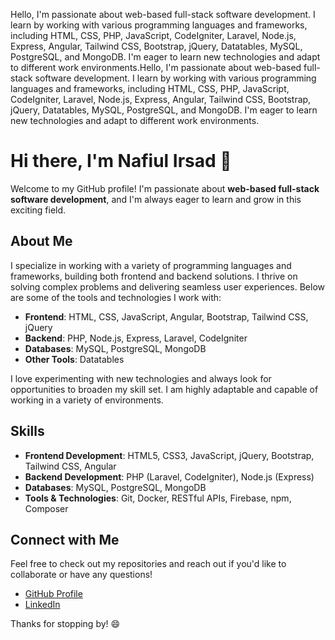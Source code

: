 Hello, I'm passionate about web-based full-stack software development. I learn by working with various programming languages and frameworks, including HTML, CSS, PHP, JavaScript, CodeIgniter, Laravel, Node.js, Express, Angular, Tailwind CSS, Bootstrap, jQuery, Datatables, MySQL, PostgreSQL, and MongoDB. I'm eager to learn new technologies and adapt to different work environments.Hello, I'm passionate about web-based full-stack software development. I learn by working with various programming languages and frameworks, including HTML, CSS, PHP, JavaScript, CodeIgniter, Laravel, Node.js, Express, Angular, Tailwind CSS, Bootstrap, jQuery, Datatables, MySQL, PostgreSQL, and MongoDB. I'm eager to learn new technologies and adapt to different work environments.
# Hi there, I'm Nafiul Irsad 👋

Welcome to my GitHub profile! I'm passionate about **web-based full-stack software development**, and I'm always eager to learn and grow in this exciting field.

## About Me

I specialize in working with a variety of programming languages and frameworks, building both frontend and backend solutions. I thrive on solving complex problems and delivering seamless user experiences. Below are some of the tools and technologies I work with:

- **Frontend**: HTML, CSS, JavaScript, Angular, Bootstrap, Tailwind CSS, jQuery
- **Backend**: PHP, Node.js, Express, Laravel, CodeIgniter
- **Databases**: MySQL, PostgreSQL, MongoDB
- **Other Tools**: Datatables

I love experimenting with new technologies and always look for opportunities to broaden my skill set. I am highly adaptable and capable of working in a variety of environments.

## Skills

- **Frontend Development**: HTML5, CSS3, JavaScript, jQuery, Bootstrap, Tailwind CSS, Angular
- **Backend Development**: PHP (Laravel, CodeIgniter), Node.js (Express)
- **Databases**: MySQL, PostgreSQL, MongoDB
- **Tools & Technologies**: Git, Docker, RESTful APIs, Firebase, npm, Composer

## Connect with Me

Feel free to check out my repositories and reach out if you'd like to collaborate or have any questions!

- [GitHub Profile](https://github.com/nafiulirsad)
- [LinkedIn](https://www.linkedin.com/in/nafiulirsad/)

Thanks for stopping by! 😄
